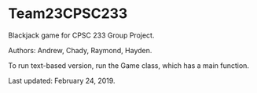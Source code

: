 # Team23CPSC233
Blackjack game for CPSC 233 Group Project.

Authors: Andrew, Chady, Raymond, Hayden.

To run text-based version, run the Game class, which has a main function.

Last updated: February 24, 2019.